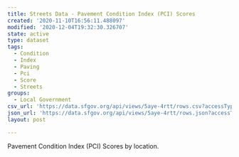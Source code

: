```yaml
---
title: Streets Data - Pavement Condition Index (PCI) Scores
created: '2020-11-10T16:56:11.488097'
modified: '2020-12-04T19:32:30.326707'
state: active
type: dataset
tags:
  - Condition
  - Index
  - Paving
  - Pci
  - Score
  - Streets
groups:
  - Local Government
csv_url: 'https://data.sfgov.org/api/views/5aye-4rtt/rows.csv?accessType=DOWNLOAD'
json_url: 'https://data.sfgov.org/api/views/5aye-4rtt/rows.json?accessType=DOWNLOAD'
layout: post

---
```

Pavement Condition Index (PCI) Scores by location.
